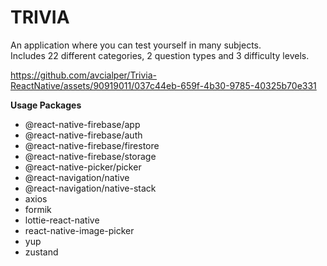# TRIVIA
An application where you can test yourself in many subjects.</br>
Includes 22 different categories, 2 question types and 3 difficulty levels.

https://github.com/avcialper/Trivia-ReactNative/assets/90919011/037c44eb-659f-4b30-9785-40325b70e331

**Usage Packages**
- @react-native-firebase/app
- @react-native-firebase/auth
- @react-native-firebase/firestore
- @react-native-firebase/storage
- @react-native-picker/picker
- @react-navigation/native
- @react-navigation/native-stack
- axios
- formik
- lottie-react-native
- react-native-image-picker
- yup
- zustand